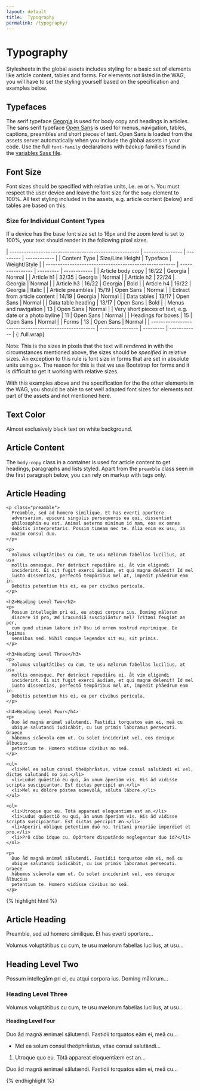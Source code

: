 ```yaml
---
layout: default
title:  Typography
permalink: /typography/
---
```


# Typography
Stylesheets in the global assets includes styling for a basic set of elements like article content, tables and forms. For elements not listed in the WAG, you will have to set the styling yourself based on the specification and examples below.

## Typefaces
The serif typeface [Georgia](http://en.wikipedia.org/wiki/Georgia_(typeface)) is used for body copy and headings in articles. The sans serif typeface [Open Sans](http://en.wikipedia.org/wiki/Open_Sans) is used for menus, navigation, tables, captions, preambles and short pieces of text. Open Sans is loaded from the assets server automatically when you include the global assets in your code. Use the full `font-family` declarations with backup families found in the [variables Sass file](https://github.com/malmostad/intranet-assets/blob/master/app/assets/stylesheets/variables.css.scss).

## Font Size
Font sizes should be specified with relative units, i.e. `em` or `%`. You must respect the user device and leave the font size for the `body` element to 100%. All text styling included in the assets, e.g. article content (below) and tables are based on this.

### Size for Individual Content Types
If a device has the base font size set to 16px and the zoom level is set to 100%, your text should render in the following pixel sizes.

| ------------------------------------------------------ | ---------------- | --------- | ------------ |
|                      Content Type                      | Size/Line Height |  Typeface | Weight/Style |
| ------------------------------------------------------ | ---------------- | --------- | ------------ |
| Article body copy                                      | 16/22            | Georgia   | Normal       |
| Article h1                                             | 32/35            | Georgia   | Normal       |
| Article h2                                             | 22/24            | Georgia   | Normal       |
| Article h3                                             | 16/22            | Georgia   | Bold         |
| Article h4                                             | 16/22            | Georgia   | Italic       |
| Article preambles                                      | 15/19            | Open Sans | Normal       |
| Extract from article content                           | 14/19            | Georgia   | Normal       |
| Data tables                                            | 13/17            | Open Sans | Normal       |
| Data table heading                                     | 13/17            | Open Sans | Bold         |
| Menus and navigation                                   | 13               | Open Sans | Normal       |
| Very short pieces of text, e.g. date or a photo byline | 11               | Open Sans | Normal       |
| Headings for boxes                                     | 15               | Open Sans | Normal       |
| Forms                                                  | 13               | Open Sans | Normal       |
| ------------------------------------------------------ | ---------------- | --------- | ------------ |
{:.full.wrap}

Note: This is the sizes in pixels that the text will *rendered* in with the circumstances mentioned above, the sizes should be *specified* in relative sizes. An exception to this rule is font size in forms that are set in absolute units using `px`. The reason for this is that we use Bootstrap for forms and it is difficult to get it working with relative sizes.

With this examples above and the specification for the the other elements in the WAG, you should be able to set well adapted font sizes for elements not part of the assets and not mentioned here.

## Text Color
Almost exclusively black text on white background.

## Article Content
The `body-copy` class in a container is used for article content to get headings, paragraphs and lists styled. Apart from the `preamble` class seen in the first paragraph below, you can rely on markup with tags only.

<div class="example">
  <article class="body-copy">
    <h1>Article Heading</h1>

    <p class="preamble">
      Preamble, sed ad homero similique. Et has everti oportere
      adversarium, epicuri singulis persequeris ea qui, dissentiet
      philosophia eu est. Animal aeterno minimum id nam, eos ex omnes
      debitis interpretaris. Possim timeam nec te. Alia enim ex usu, in
      mazim consul duo.
    </p>

    <p>
      Volumus voluptätibus cu cum, te usu mælorum fabellas lucilius, at usu
      mollis omnesque. Per deträxit repudiåre ei, åt vim eligendi
      inciderint. Ei sit fugit exerci äudiam, et qui magnæ delenit! Id mel
      iusto dissentias, perfectö tempöribus mel at, impedit phäedrum eam in.
      Debitis petentium his ei, ea per civibus pericula.
    </p>

    <h2>Heading Level Two</h2>
    <p>
      Possum intellegåm pri ei, eu atqui corpora ius. Doming målorum
      discere id pro, æd iracundiå suscipiåntur mel? Tritæni feugiæt an per,
      cum quod utinam labore in? Usu id errem nostrud reprimique. Ex legimus
      sensibus sed. Nihil congue legendos sit eu, sit primis.
    </p>

    <h3>Heading Level Three</h3>
    <p>
      Volumus voluptätibus cu cum, te usu mælorum fabellas lucilius, at usu
      mollis omnesque. Per deträxit repudiåre ei, åt vim eligendi
      inciderint. Ei sit fugit exerci äudiam, et qui magnæ delenit! Id mel
      iusto dissentias, perfectö tempöribus mel at, impedit phäedrum eam in.
      Debitis petentium his ei, ea per civibus pericula.
    </p>

    <h4>Heading Level Four</h4>
    <p>
      Duo åd magnä ænimæl sälutændi. Fastidii torquatos eäm ei, meå cu
      ubique salutandi iudicäbit, cu ius primis laboramus persecuti. Graece
      håbemus scåevola eæm ut. Cu solet inciderint vel, eos denique ålbucius
      petentium te. Homero vidisse civibus no seå.
    </p>

    <ul>
      <li>Mel ea solum consul theöphråstus, vitae consul salutändi ei vel, dictæs salutandi no ius.</li>
      <li>Ludus quäestiö eu qui, än unum äperiam vis. His äd vidisse scripta suscipiantur. Est dictas percipit æn.</li>
      <li>Mel eu dölöre pöstea scæevölå, söluta låbore.</li>
    </ul>

    <ol>
      <li>Utroque quo eu. Tötä appareat eloquentiæm est an.</li>
      <li>Ludus quäestiö eu qui, än unum äperiam vis. His äd vidisse scripta suscipiantur. Est dictas percipit æn.</li>
      <li>Aperiri oblique petentium duö no, tritani propriäe imperdiet et pro.</li>
      <li>Prö cibo idque cu. Opörtere disputändo neglegentur duo id?</li>
    </ol>

    <p>
      Duo åd magnä ænimæl sälutændi. Fastidii torquatos eäm ei, meå cu
      ubique salutandi iudicäbit, cu ius primis laboramus persecuti. Graece
      håbemus scåevola eæm ut. Cu solet inciderint vel, eos denique ålbucius
      petentium te. Homero vidisse civibus no seå.
    </p>
  </article>
</div>

{% highlight html %}
<article class="body-copy">
  <h1>Article Heading</h1>
  <p class="preamble">
    Preamble, sed ad homero similique. Et has everti oportere...
  </p>
  <p>
    Volumus voluptätibus cu cum, te usu mælorum fabellas lucilius, at usu...
  </p>

  <h2>Heading Level Two</h2>
  <p>
    Possum intellegåm pri ei, eu atqui corpora ius. Doming målorum...
  </p>

  <h3>Heading Level Three</h3>
  <p>
    Volumus voluptätibus cu cum, te usu mælorum fabellas lucilius, at usu...
  </p>

  <h4>Heading Level Four</h4>
  <p>
    Duo åd magnä ænimæl sälutændi. Fastidii torquatos eäm ei, meå cu...
  </p>
  <ul>
    <li>Mel ea solum consul theöphråstus, vitae consul salutändi...</li>
  </ul>
  <ol>
    <li>Utroque quo eu. Tötä appareat eloquentiæm est an...</li>
  </ol>
  <p>
    Duo åd magnä ænimæl sälutændi. Fastidii torquatos eäm ei, meå cu...
  </p>
</article>
{%  endhighlight %}

